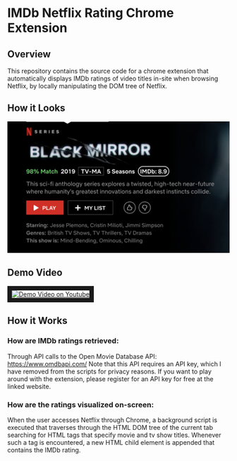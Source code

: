# IMDb Netflix Rating Chrome Extension

## Overview

This repository contains the source code for a chrome extension that automatically displays IMDb ratings of video titles in-site when browsing Netflix, by locally manipulating the DOM tree of Netflix. 

## How it Looks
![Sample Rating](https://github.com/chrismits/Movie-Rater-Extension/blob/master/sample.png)

## Demo Video
<a href="http://www.youtube.com/watch?feature=player_embedded&v=WK7yO8BC43A
" target="_blank"><img src="http://img.youtube.com/vi/WK7yO8BC43A/0.jpg" 
alt="Demo Video on Youtube" width="240" height="180" border="10" /></a>
## How it Works

### How are IMDb ratings retrieved: 

Through API calls to the Open Movie Database API: https://www.omdbapi.com/
Note that this API requires an API key, which I have removed from the scripts for privacy reasons. If you want to play around with the extension, please register for an API key for free at the linked website.

### How are the ratings visualized on-screen:

When the user accesses Netflix through Chrome, a background script is executed that traverses through the HTML DOM tree of the current tab searching for HTML tags that specify movie and tv show titles. Whenever such a tag is encountered, a new HTML child element is appended that contains the IMDb rating.
